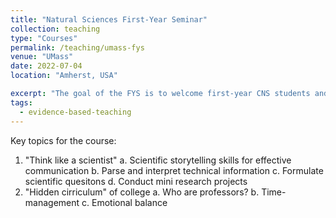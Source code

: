 ```yaml
---
title: "Natural Sciences First-Year Seminar"
collection: teaching
type: "Courses"
permalink: /teaching/umass-fys
venue: "UMass"
date: 2022-07-04
location: "Amherst, USA"

excerpt: "The goal of the FYS is to welcome first-year CNS students and prepare them for college and for a major in the sciences.<br> <img width='500' alt='2015_Fall_Campus_mkt__MG_9474.jpeg' src='https://umassamherst.widen.net/content/kwpnbgxybm/jpeg/2015_Fall_Campus_mkt__MG_9474.jpeg?w=640&keep=c&crop=yes&color=cccccc&quality=80'>  <br>"
tags:
  - evidence-based-teaching
---
```


Key topics for the course:
1. "Think like a scientist"
  a. Scientific storytelling skills for effective communication
  b. Parse and interpret technical information
  c. Formulate scientific quesitons
  d. Conduct mini research projects
2. "Hidden cirriculum" of college
  a. Who are professors?
  b. Time-management
  c. Emotional balance
